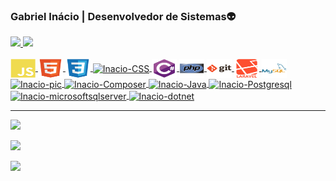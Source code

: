 ### Gabriel Inácio | Desenvolvedor de Sistemas👽

<div >
  <a href="https://github.com/GabrielInacio03">
  <img height="180em" src="https://github-readme-stats.vercel.app/api?username=GabrielInacio03&show_icons=true&theme=react&include_all_commits=true&count_private=true"/>

  <img height="180em" src="https://github-readme-stats.vercel.app/api/top-langs/?username=GabrielInacio03&layout=compact&langs_count=20&theme=react"/>
</div>  
 
<div><br>
  <img align="center" alt="Inacio-Js" height="30" width="40" src="https://raw.githubusercontent.com/devicons/devicon/master/icons/javascript/javascript-plain.svg"> 
  <img align="center" alt="Inacio-HTML" height="30" width="40" src="https://raw.githubusercontent.com/devicons/devicon/master/icons/html5/html5-original.svg">
  <img align="center" alt="Inacio-CSS" height="30" width="40" src="https://raw.githubusercontent.com/devicons/devicon/master/icons/css3/css3-original.svg">  
  <img align="center" alt="Inacio-CSS" height="30" width="40" src="https://cdn.jsdelivr.net/gh/devicons/devicon/icons/bootstrap/bootstrap-original.svg" />
  <img align="center" alt="Inacio-Csharp" height="30" width="40" src="https://raw.githubusercontent.com/devicons/devicon/master/icons/csharp/csharp-original.svg">
  <img align="center" alt="Inacio-PHP" height="30" width="40" src="https://raw.githubusercontent.com/devicons/devicon/2ae2a900d2f041da66e950e4d48052658d850630/icons/php/php-original.svg">
  <img align="center" alt="Inacio-Git" height="30" width="40" src="https://raw.githubusercontent.com/devicons/devicon/2ae2a900d2f041da66e950e4d48052658d850630/icons/git/git-original-wordmark.svg">
  <img align="center" alt="Inacio-Laravel" height="30" width="40" src="https://raw.githubusercontent.com/devicons/devicon/2ae2a900d2f041da66e950e4d48052658d850630/icons/laravel/laravel-plain-wordmark.svg">
  <img align="center" alt="Inacio-Mysql" height="30" width="40" src="https://raw.githubusercontent.com/devicons/devicon/2ae2a900d2f041da66e950e4d48052658d850630/icons/mysql/mysql-original-wordmark.svg">    
  
  
  <img align="center" alt="Inacio-pic" height="140" src="https://i.pinimg.com/564x/da/82/d5/da82d597ca448661cdc65c63c716a665.jpg" />

  <img align="center" alt="Inacio-Composer" height="30" width="40" src="https://cdn.jsdelivr.net/gh/devicons/devicon/icons/composer/composer-original.svg" />
  <img align="center" alt="Inacio-Java" height="30" width="40" src="https://cdn.jsdelivr.net/gh/devicons/devicon/icons/java/java-original.svg" />
  <img align="center" alt="Inacio-Postgresql" height="30" width="40" src="https://cdn.jsdelivr.net/gh/devicons/devicon/icons/postgresql/postgresql-original-wordmark.svg" />
  <img align="center" alt="Inacio-microsoftsqlserver" height="30" width="40" src="https://cdn.jsdelivr.net/gh/devicons/devicon/icons/microsoftsqlserver/microsoftsqlserver-plain-wordmark.svg" />
  <img align="center" alt="Inacio-dotnet" height="30" width="40" src="https://cdn.jsdelivr.net/gh/devicons/devicon/icons/dot-net/dot-net-original-wordmark.svg" />



  

  <hr>

  <div>
  <a height="180em" href="https://www.instagram.com/gabrielinacio03/" target="_blank"><img src="https://img.shields.io/badge/-Instagram-%23E4405F?style=for-the-badge&logo=instagram&logoColor=white" target="_blank"></a>  

  <a height="180em" href = "mailto:inaciogs03@gmail.com"><img src="https://img.shields.io/badge/-Gmail-%23333?style=for-the-badge&logo=gmail&logoColor=white" target="_blank"></a>

  <a height="180em" href="https://www.linkedin.com/in/gabriel-da-silva-in%C3%A1cio-a3ba881a8/" target="_blank"><img src="https://img.shields.io/badge/-LinkedIn-%230077B5?style=for-the-badge&logo=linkedin&logoColor=white" target="_blank"></a>    
</div>

</div>





  
